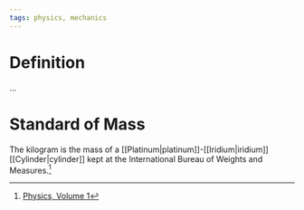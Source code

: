 ```yaml
---
tags: physics, mechanics
---
```


# Definition

...

# Standard of Mass

The kilogram is the mass of a [[Platinum|platinum]]-[[Iridium|iridium]] [[Cylinder|cylinder]] kept at the International Bureau of Weights and Measures.[^1]

[^1]: [Physics, Volume 1](zotero://open-pdf/library/items/5QBK4P96?page=18)